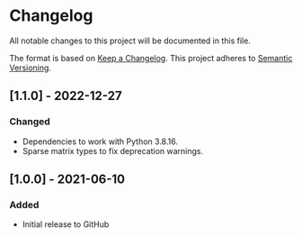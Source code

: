 # Changelog
All notable changes to this project will be documented in this file.

The format is based on [Keep a Changelog](http://keepachangelog.com/en/1.0.0/).
This project adheres to [Semantic Versioning](http://semver.org/spec/v2.0.0.html).

## [1.1.0] - 2022-12-27
### Changed
- Dependencies to work with Python 3.8.16.
- Sparse matrix types to fix deprecation warnings.

## [1.0.0] - 2021-06-10
### Added
- Initial release to GitHub
